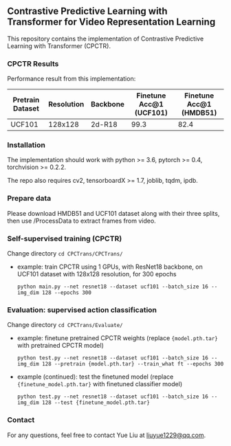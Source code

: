 ## Contrastive Predictive Learning with Transformer for Video Representation Learning

This repository contains the implementation of Contrastive Predictive Learning with Transformer (CPCTR). 


### CPCTR Results

Performance result from this implementation:

| Pretrain Dataset| Resolution | Backbone | Finetune Acc@1 (UCF101) | Finetune Acc@1 (HMDB51) |
|----|----|----|----|----|
|UCF101|128x128|2d-R18|99.3|82.4|


### Installation

The implementation should work with python >= 3.6, pytorch >= 0.4, torchvision >= 0.2.2. 

The repo also requires cv2, tensorboardX >= 1.7, joblib, tqdm, ipdb.

### Prepare data

Please download HMDB51 and UCF101 dataset along with their three splits, then use /ProcessData to extract frames from video.

### Self-supervised training (CPCTR)

Change directory `cd CPCTrans/CPCTrans/`

* example: train CPCTR using 1 GPUs, with ResNet18 backbone, on UCF101 dataset with 128x128 resolution, for 300 epochs
  ```
  python main.py --net resnet18 --dataset ucf101 --batch_size 16 --img_dim 128 --epochs 300
  ```

### Evaluation: supervised action classification

Change directory `cd CPCTrans/Evaluate/`

* example: finetune pretrained CPCTR weights (replace `{model.pth.tar}` with pretrained CPCTR model)
  ```
  python test.py --net resnet18 --dataset ucf101 --batch_size 16 --img_dim 128 --pretrain {model.pth.tar} --train_what ft --epochs 300
  ```

* example (continued): test the finetuned model (replace `{finetune_model.pth.tar}` with finetuned classifier model)
  ```
  python test.py --net resnet18 --dataset ucf101 --batch_size 16 --img_dim 128 --test {finetune_model.pth.tar}
  ```


### Contact

For any questions, feel free to contact Yue Liu at liuyue1229@qq.com.



